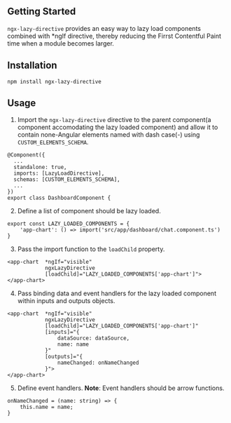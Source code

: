 ## Getting Started

`ngx-lazy-directive` provides an easy way to lazy load components combined with \*ngIf directive, thereby reducing the Firrst Contentful Paint time when a module becomes larger.

## Installation

```
npm install ngx-lazy-directive
```

## Usage

1. Import the `ngx-lazy-directive` directive to the parent component(a component accomodating the lazy loaded component) and allow it to contain none-Angular elements named with dash case(-) using `CUSTOM_ELEMENTS_SCHEMA`.

```
@Component({
  ...
  standalone: true,
  imports: [LazyLoadDirective],
  schemas: [CUSTOM_ELEMENTS_SCHEMA],
  ...
})
export class DashboardComponent {
```

2. Define a list of component should be lazy loaded.

```
export const LAZY_LOADED_COMPONENTS = {
	'app-chart': () => import('src/app/dashboard/chat.component.ts')
}
```

3. Pass the import function to the `loadChild` property.

```
<app-chart  *ngIf="visible"
      		ngxLazyDirective
      		[loadChild]="LAZY_LOADED_COMPONENTS['app-chart']">
</app-chart>
```

4. Pass binding data and event handlers for the lazy loaded component within inputs and outputs objects.

```
<app-chart  *ngIf="visible"
      		ngxLazyDirective
      		[loadChild]="LAZY_LOADED_COMPONENTS['app-chart']"
      		[inputs]="{
        		dataSource: dataSource,
        		name: name
      		}"
      		[outputs]="{
        		nameChanged: onNameChanged
      		}">
</app-chart>
```

5. Define event handlers.
   **Note**: Event handlers should be arrow functions.

```
onNameChanged = (name: string) => {
	this.name = name;
}
```
